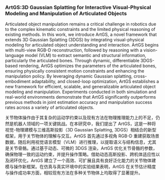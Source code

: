 ### ArtGS:3D Gaussian Splatting for Interactive Visual-Physical Modeling and Manipulation of Articulated Objects

Articulated object manipulation remains a critical challenge in robotics due to the complex kinematic constraints and the limited physical reasoning of existing methods. In this work, we introduce ArtGS, a novel framework that extends 3D Gaussian Splatting (3DGS) by integrating visual-physical modeling for articulated object understanding and interaction. ArtGS begins with multi-view RGB-D reconstruction, followed by reasoning with a vision-language model (VLM) to extract semantic and structural information, particularly the articulated bones. Through dynamic, differentiable 3DGS-based rendering, ArtGS optimizes the parameters of the articulated bones, ensuring physically consistent motion constraints and enhancing the manipulation policy. By leveraging dynamic Gaussian splatting, cross-embodiment adaptability, and closed-loop optimization, ArtGS establishes a new framework for efficient, scalable, and generalizable articulated object modeling and manipulation. Experiments conducted in both simulation and real-world environments demonstrate that ArtGS significantly outperforms previous methods in joint estimation accuracy and manipulation success rates across a variety of articulated objects.

关节物体操作由于其复杂的运动学约束以及现有方法在物理推理能力上的不足，仍然是机器人领域的一项关键挑战。在本研究中，我们提出了 ArtGS，这是一种将视觉-物理建模与三维高斯投影（3D Gaussian Splatting, 3DGS）相结合的新型框架，用于关节物体的理解与交互。ArtGS 首先通过多视角 RGB-D 重建获取场景数据，随后利用视觉语言模型（VLM）进行推理，以提取语义与结构信息，尤其是关节骨骼。通过基于动态、可微的 3DGS 渲染，ArtGS 优化关节骨骼的参数，确保物理一致的运动约束，并提升操作策略。借助动态高斯投影、跨机体适应性以及闭环优化，ArtGS 建立了一个高效、可扩展且具有良好泛化能力的关节物体建模与操作新框架。在仿真与真实环境中的实验结果表明，ArtGS 在关节估计精度与操作成功率方面，相较现有方法在多种关节物体上均取得了显著提升。
